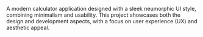 A modern calculator application designed with a sleek neumorphic UI style, combining minimalism and usability. This project showcases both the design and development aspects, with a focus on user experience (UX) and aesthetic appeal.